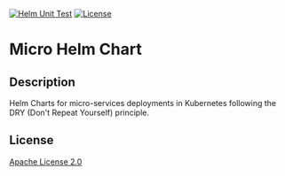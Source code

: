 [![Helm Unit Test](https://github.com/ymedlop/micro-helm-chart/actions/workflows/helm-unittest.yaml/badge.svg?branch=main&event=push)](https://github.com/ymedlop/micro-helm-chart/actions/workflows/helm-unittest.yaml) [![License](https://img.shields.io/badge/License-Apache%202.0-blue.svg)](https://opensource.org/licenses/Apache-2.0)

# Micro Helm Chart

## Description

Helm Charts for micro-services deployments in Kubernetes following the DRY (Don't Repeat Yourself) principle.

## License

[Apache License 2.0](/LICENSE)
